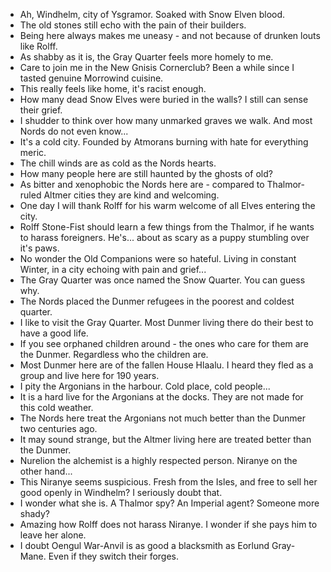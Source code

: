 - Ah, Windhelm, city of Ysgramor. Soaked with Snow Elven blood.
- The old stones still echo with the pain of their builders.
- Being here always makes me uneasy - and not because of drunken louts like Rolff.
- As shabby as it is, the Gray Quarter feels more homely to me.
- Care to join me in the New Gnisis Cornerclub? Been a while since I tasted genuine Morrowind cuisine.
- This really feels like home, it's racist enough.
- How many dead Snow Elves were buried in the walls? I still can sense their grief.
- I shudder to think over how many unmarked graves we walk. And most Nords do not even know...
- It's a cold city. Founded by Atmorans burning with hate for everything meric.
- The chill winds are as cold as the Nords hearts.
- How many people here are still haunted by the ghosts of old?
- As bitter and xenophobic the Nords here are - compared to Thalmor-ruled Altmer cities they are kind and welcoming.
- One day I will thank Rolff for his warm welcome of all Elves entering the city.
- Rolff Stone-Fist should learn a few things from the Thalmor, if he wants to harass foreigners. He's... about as scary as a puppy stumbling over it's paws.
- No wonder the Old Companions were so hateful. Living in constant Winter, in a city echoing with pain and grief...
- The Gray Quarter was once named the Snow Quarter. You can guess why.
- The Nords placed the Dunmer refugees in the poorest and coldest quarter.
- I like to visit the Gray Quarter. Most Dunmer living there do their best to have a good life.
- If you see orphaned children around - the ones who care for them are the Dunmer. Regardless who the children are.
- Most Dunmer here are of the fallen House Hlaalu. I heard they fled as a group and live here for 190 years.
- I pity the Argonians in the harbour. Cold place, cold people...
- It is a hard live for the Argonians at the docks. They are not made for this cold weather.
- The Nords here treat the Argonians not much better than the Dunmer two centuries ago.
- It may sound strange, but the Altmer living here are treated better than the Dunmer.
- Nurelion the alchemist is a highly respected person. Niranye on the other hand...
- This Niranye seems suspicious. Fresh from the Isles, and free to sell her good openly in Windhelm? I seriously doubt that.
- I wonder what she is. A Thalmor spy? An Imperial agent? Someone more shady?
- Amazing how Rolff does not harass Niranye. I wonder if she pays him to leave her alone.
- I doubt Oengul War-Anvil is as good a blacksmith as Eorlund Gray-Mane. Even if they switch their forges.
